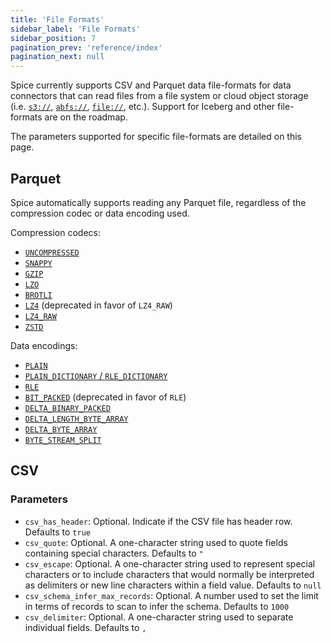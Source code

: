 ```yaml
---
title: 'File Formats'
sidebar_label: 'File Formats'
sidebar_position: 7
pagination_prev: 'reference/index'
pagination_next: null
---
```


Spice currently supports CSV and Parquet data file-formats for data connectors that can read files from a file system or cloud object storage (i.e. [`s3://`](../components/data-connectors/s3.md), [`abfs://`](../components/data-connectors/abfs.md), [`file://`](../components/data-connectors/file.md), etc.). Support for Iceberg and other file-formats are on the roadmap.

The parameters supported for specific file-formats are detailed on this page.

## Parquet

Spice automatically supports reading any Parquet file, regardless of the compression codec or data encoding used.

Compression codecs:

- [`UNCOMPRESSED`](https://parquet.apache.org/docs/file-format/data-pages/compression/#uncompressed)
- [`SNAPPY`](https://parquet.apache.org/docs/file-format/data-pages/compression/#snappy)
- [`GZIP`](https://parquet.apache.org/docs/file-format/data-pages/compression/#gzip)
- [`LZO`](https://parquet.apache.org/docs/file-format/data-pages/compression/#lzo)
- [`BROTLI`](https://parquet.apache.org/docs/file-format/data-pages/compression/#brotli)
- [`LZ4`](https://parquet.apache.org/docs/file-format/data-pages/compression/#lz4) (deprecated in favor of `LZ4_RAW`)
- [`LZ4_RAW`](https://parquet.apache.org/docs/file-format/data-pages/compression/#lz4_raw)
- [`ZSTD`](https://parquet.apache.org/docs/file-format/data-pages/compression/#zstd)

Data encodings:

- [`PLAIN`](https://parquet.apache.org/docs/file-format/data-pages/encodings/#plain-plain--0)
- [`PLAIN_DICTIONARY` / `RLE_DICTIONARY`](https://parquet.apache.org/docs/file-format/data-pages/encodings/#dictionary-encoding-plain_dictionary--2-and-rle_dictionary--8)
- [`RLE`](https://parquet.apache.org/docs/file-format/data-pages/encodings/#run-length-encoding--bit-packing-hybrid-rle--3)
- [`BIT_PACKED`](https://parquet.apache.org/docs/file-format/data-pages/encodings/#bit-packed-deprecated-bit_packed--4) (deprecated in favor of `RLE`)
- [`DELTA_BINARY_PACKED`](https://parquet.apache.org/docs/file-format/data-pages/encodings/#delta-binary-packing-delta_binary_packed--5)
- [`DELTA_LENGTH_BYTE_ARRAY`](https://parquet.apache.org/docs/file-format/data-pages/encodings/#delta-length-byte-array-delta_length_byte_array--6)
- [`DELTA_BYTE_ARRAY`](https://parquet.apache.org/docs/file-format/data-pages/encodings/#delta-strings-delta_byte_array--7)
- [`BYTE_STREAM_SPLIT`](https://parquet.apache.org/docs/file-format/data-pages/encodings/#byte-stream-split-byte_stream_split--9)

## CSV

### Parameters

- `csv_has_header`: Optional. Indicate if the CSV file has header row. Defaults to `true`
- `csv_quote`: Optional. A one-character string used to quote fields containing special characters. Defaults to `"`
- `csv_escape`: Optional. A one-character string used to represent special characters or to include characters that would normally be interpreted as delimiters or new line characters within a field value. Defaults to `null`
- `csv_schema_infer_max_records`: Optional. A number used to set the limit in terms of records to scan to infer the schema. Defaults to `1000`
- `csv_delimiter`: Optional. A one-character string used to separate individual fields. Defaults to `,`
